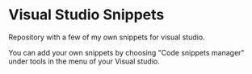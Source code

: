 # Visual Studio Snippets
Repository with a few of my own snippets for visual studio.

You can add your own snippets by choosing "Code snippets manager" under tools in the menu of your Visual studio.

